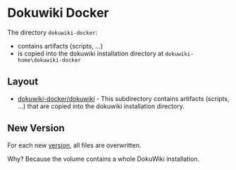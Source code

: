 # Dokuwiki Docker


The directory `dokuwiki-docker`:
* contains artifacts (scripts, ...)
* is copied into the dokuwiki installation directory at `dokuwiki-home\dokuwiki-docker`

## Layout
* [dokuwiki-docker/dokuwiki](dokuwiki) - This subdirectory contains artifacts (scripts, ...)
that are copied into the dokuwiki installation directory.

## New Version
For each new [version](dokuwiki-docker-version), all files are overwritten.

Why? Because the volume contains a whole DokuWiki installation.
